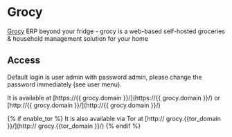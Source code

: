 # Grocy

[Grocy](https://grocy.info) ERP beyond your fridge - grocy is a web-based self-hosted groceries & household management solution for your home

## Access

Default login is user admin with password admin, please change the password immediately (see user menu).

It is available at [https://{{ grocy.domain }}/](https://{{ grocy.domain }}/) or [http://{{ grocy.domain }}/](http://{{ grocy.domain }}/)

{% if enable_tor %}
It is also available via Tor at [http:// grocy.{{tor_domain }}/](http:// grocy.{{tor_domain }}/)
{% endif %}

